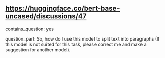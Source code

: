 ## https://huggingface.co/bert-base-uncased/discussions/47

contains_question: yes

question_part: So, how do I use this model to split text into paragraphs (If this model is not suited for this task, please correct me and make a suggestion for another model).
